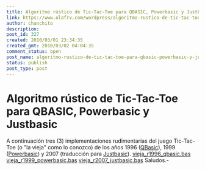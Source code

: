 ```yaml
---
title: Algoritmo rústico de Tic-Tac-Toe para QBASIC, Powerbasic y Justbasic
link: https://www.olafrv.com/wordpress/algoritmo-rustico-de-tic-tac-toe-para-qbasic-powerbasic-y-justbasic/
author: chanchito
description: 
post_id: 327
created: 2010/03/01 23:34:35
created_gmt: 2010/03/02 04:04:35
comment_status: open
post_name: algoritmo-rustico-de-tic-tac-toe-para-qbasic-powerbasic-y-justbasic
status: publish
post_type: post
---
```


# Algoritmo rústico de Tic-Tac-Toe para QBASIC, Powerbasic y Justbasic

A continuación tres (3) implementaciones rudimentarias del juego Tic-Tac-Toe (o "la vieja" como lo conozco) de los años 1996 ([QBasic](https://es.wikipedia.org/wiki/QBASIC)), 1999 ([Powerbasic](https://www.powerbasic.com/)) y 2007 (traducción para [Justbasic](https://www.justbasic.com/)). [vieja_r1996_qbasic.bas](https://www.olafrv.com/wp-content/uploads/2010/03/vieja_r1996_qbasic.bas_.txt) [vieja_r1999_powerbasic.bas](https://www.olafrv.com/wp-content/uploads/2010/03/vieja_r1999_powerbasic.bas_.txt) [vieja_r2007_justbasic.bas](https://www.olafrv.com/wp-content/uploads/2010/03/vieja_r2007_justbasic.bas_.txt) Saludos.-
